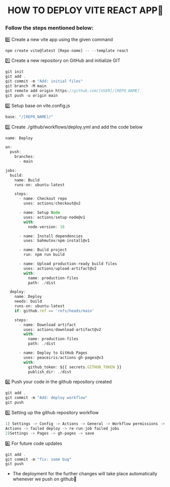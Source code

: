 # **<p align="center">HOW TO DEPLOY VITE REACT APP📌</p>**

### Follow the steps mentioned below:

0️⃣ Create a new vite app using the given command 
```Javascript
npm create vite@latest [Repo-name] -- --template react
```
1️⃣ Create a new repository on GitHub and initialize GIT
```Javascript
git init 
git add . 
git commit -m "Add: initial files" 
git branch -M main 
git remote add origin https://github.com/[USER]/[REPO_NAME] 
git push -u origin main
```
2️⃣ Setup base on vite.config.js
```Javascript
base: "/[REPO_NAME]/"
```
3️⃣ Create ./github/workflows/deploy.yml and add the code below
```Javascript
name: Deploy

on:
  push:
    branches:
      - main

jobs:
  build:
    name: Build
    runs-on: ubuntu-latest

    steps:
      - name: Checkout repo
        uses: actions/checkout@v2

      - name: Setup Node
        uses: actions/setup-node@v1
        with:
          node-version: 16

      - name: Install dependencies
        uses: bahmutov/npm-install@v1

      - name: Build project
        run: npm run build

      - name: Upload production-ready build files
        uses: actions/upload-artifact@v2
        with:
          name: production-files
          path: ./dist

  deploy:
    name: Deploy
    needs: build
    runs-on: ubuntu-latest
    if: github.ref == 'refs/heads/main'

    steps:
      - name: Download artifact
        uses: actions/download-artifact@v2
        with:
          name: production-files
          path: ./dist

      - name: Deploy to GitHub Pages
        uses: peaceiris/actions-gh-pages@v3
        with:
          github_token: ${{ secrets.GITHUB_TOKEN }}
          publish_dir: ./dist
```
4️⃣ Push your code in the github repository created
```Javascript
git add . 
git commit -m "Add: deploy workflow" 
git push
```
5️⃣ Setting up the github repository workflow
```Javascript
1) Settings -> Config -> Actions -> General -> Workflow permissions -> Read and Write permissions 
Actions -> failed deploy -> re-run-job failed jobs 
2)Settings -> Pages -> gh-pages -> save
```
6️⃣ For future code updates
```Javascript
git add . 
git commit -m "fix: some bug" 
git push
```
- The deployment for the further changes will take place automatically whenever we push on github🌻

